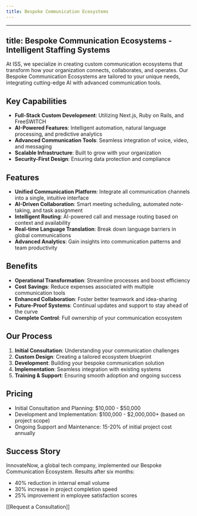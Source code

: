 ```yaml
---
title: Bespoke Communication Ecosystems
---
```

---
title: Bespoke Communication Ecosystems - Intelligent Staffing Systems
---

At ISS, we specialize in creating custom communication ecosystems that transform how your organization connects, collaborates, and operates. Our Bespoke Communication Ecosystems are tailored to your unique needs, integrating cutting-edge AI with advanced communication tools.

## Key Capabilities

- **Full-Stack Custom Development**: Utilizing Next.js, Ruby on Rails, and FreeSWITCH
- **AI-Powered Features**: Intelligent automation, natural language processing, and predictive analytics
- **Advanced Communication Tools**: Seamless integration of voice, video, and messaging
- **Scalable Infrastructure**: Built to grow with your organization
- **Security-First Design**: Ensuring data protection and compliance

## Features

- **Unified Communication Platform**: Integrate all communication channels into a single, intuitive interface
- **AI-Driven Collaboration**: Smart meeting scheduling, automated note-taking, and task assignment
- **Intelligent Routing**: AI-powered call and message routing based on context and availability
- **Real-time Language Translation**: Break down language barriers in global communications
- **Advanced Analytics**: Gain insights into communication patterns and team productivity

## Benefits

- **Operational Transformation**: Streamline processes and boost efficiency
- **Cost Savings**: Reduce expenses associated with multiple communication tools
- **Enhanced Collaboration**: Foster better teamwork and idea-sharing
- **Future-Proof Systems**: Continual updates and support to stay ahead of the curve
- **Complete Control**: Full ownership of your communication ecosystem

## Our Process

1. **Initial Consultation**: Understanding your communication challenges
2. **Custom Design**: Creating a tailored ecosystem blueprint
3. **Development**: Building your bespoke communication solution
4. **Implementation**: Seamless integration with existing systems
5. **Training & Support**: Ensuring smooth adoption and ongoing success

## Pricing

- Initial Consultation and Planning: $10,000 - $50,000
- Development and Implementation: $100,000 - $2,000,000+ (based on project scope)
- Ongoing Support and Maintenance: 15-20% of initial project cost annually

## Success Story

InnovateNow, a global tech company, implemented our Bespoke Communication Ecosystem. Results after six months:
- 40% reduction in internal email volume
- 30% increase in project completion speed
- 25% improvement in employee satisfaction scores

[[Request a Consultation]] 